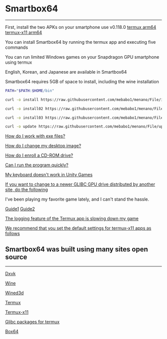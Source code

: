 # Smartbox64
---------------------------

First, install the two APKs on your smartphone use v0.118.0 [termux arm64](https://github.com/termux/termux-app) [termux-x11 arm64](https://github.com/xMeM/termux-x11/actions)

You can install Smartbox64 by running the termux app and executing five commands

You can run limited Windows games on your Snapdragon GPU smartphone using termux

English, Korean, and Japanese are available in Smartbox64

Smartbox64 requires 5GB of space to install, including the wine installation 

```sh
PATH="$PATH:$HOME/bin"
```
```sh
curl -o install https://raw.githubusercontent.com/mebabo1/menano/File/install && chmod +x install && ./install
```
```sh
curl -o install02 https://raw.githubusercontent.com/mebabo1/menano/File/install02 && chmod +x install02 && ./install02
```
```sh
curl -o install03 https://raw.githubusercontent.com/mebabo1/menano/File/install03 && chmod +x install03 && ./install03
```
```sh
curl -o update https://raw.githubusercontent.com/mebabo1/menano/File/update && chmod +x update && ./update
```

[How do I work with exe files?](https://youtu.be/2_HRNpfYb4E?si=xfyPsoTDXvwhWlmM)

[How do I change my desktop image?](https://youtu.be/37OT0TS5n1Q?si=XWKP_RtksVkA_rUs)

[How do I enroll a CD-ROM drive?](https://youtu.be/-RGOKmRupRw?si=AqYzyfw9uGhoIwK4)

[Can I run the program quickly?](https://youtu.be/nofblx0pbA0?si=DT0d13iLas9IFel1)

[My keyboard doesn't work in Unity Games](https://youtu.be/3-Gvppin1wk?si=GJ6l86YN0kyBKv7L)

[If you want to change to a newer GLIBC GPU drive distributed by another site, do the following](https://youtu.be/MAQRe2DCh3I?si=DFaQ812HYG620Jly)

I've been playing my favorite game lately, and I can't stand the hassle.

[Guide1](https://youtu.be/zkExc3zT42w?si=rCkb0e-UxmX8E5_R)
[Guide2](https://youtu.be/ferTypykBg4?si=mMJ1DN7hnw0_z0bN)

[The logging feature of the Termux app is slowing down my game](https://youtu.be/ngjYrhapfbE?si=xbu0VEFElgX5a5-A)

[We recommend that you set the default settings for termux-x11 apps as follows](https://youtu.be/bc4qL2jcHq4?si=qIpY-HFm2kjEFACW)
## Smartbox64 was built using many sites open source
---------------------------
[Dxvk](https://github.com/doitsujin/dxvk)

[Wine](https://github.com/airidosas252/Wine-Builds)

[Wined3d](https://fdossena.com/?p=wined3d/index.frag)

[Termux](https://github.com/termux/termux-app)

[Termux-x11](https://github.com/termux/termux-x11/blob/master/README.md#running-graphical-applications)

[Glibc packages for termux](https://github.com/termux-pacman/glibc-packages)

[Box64](https://github.com/ptitSeb/box64)
